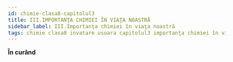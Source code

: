 ```yaml
---
id: chimie-clasa8-capitolul3
title: III.IMPORTANŢA CHIMIEI ÎN VIAŢA NOASTRĂ 
sidebar_label: III.Importanţa chimiei în viaţa noastră
tags: chimie clasa8 invatare usoara capitolul3 importanţa chimiei în viaţa noastră 
---
```


**În curând**